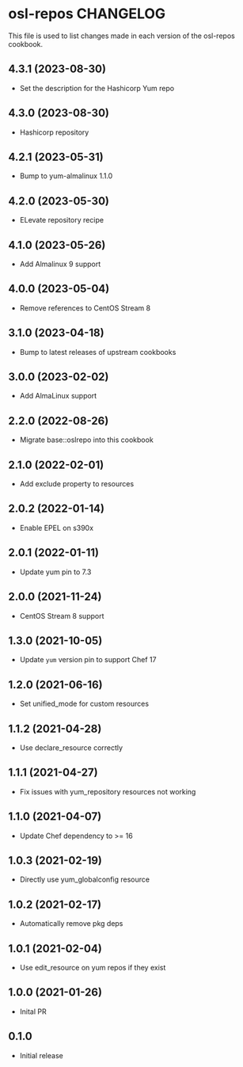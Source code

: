 # osl-repos CHANGELOG

This file is used to list changes made in each version of the osl-repos cookbook.

4.3.1 (2023-08-30)
------------------
- Set the description for the Hashicorp Yum repo

4.3.0 (2023-08-30)
------------------
- Hashicorp repository

4.2.1 (2023-05-31)
------------------
- Bump to yum-almalinux 1.1.0

4.2.0 (2023-05-30)
------------------
- ELevate repository recipe

4.1.0 (2023-05-26)
------------------
- Add Almalinux 9 support

4.0.0 (2023-05-04)
------------------
- Remove references to CentOS Stream 8

3.1.0 (2023-04-18)
------------------
- Bump to latest releases of upstream cookbooks

3.0.0 (2023-02-02)
------------------
- Add AlmaLinux support

2.2.0 (2022-08-26)
------------------
- Migrate base::oslrepo into this cookbook

2.1.0 (2022-02-01)
------------------
- Add exclude property to resources

2.0.2 (2022-01-14)
------------------
- Enable EPEL on s390x

2.0.1 (2022-01-11)
------------------
- Update yum pin to 7.3

2.0.0 (2021-11-24)
------------------
- CentOS Stream 8 support

1.3.0 (2021-10-05)
------------------
- Update `yum` version pin to support Chef 17

1.2.0 (2021-06-16)
------------------
- Set unified_mode for custom resources

1.1.2 (2021-04-28)
------------------
- Use declare_resource correctly

1.1.1 (2021-04-27)
------------------
- Fix issues with yum_repository resources not working

1.1.0 (2021-04-07)
------------------
- Update Chef dependency to >= 16

1.0.3 (2021-02-19)
------------------
- Directly use yum_globalconfig resource

1.0.2 (2021-02-17)
------------------
- Automatically remove pkg deps

1.0.1 (2021-02-04)
------------------
- Use edit_resource on yum repos if they exist

1.0.0 (2021-01-26)
------------------
- Inital PR 

## 0.1.0

- Initial release
